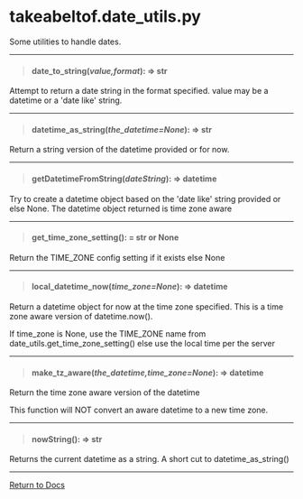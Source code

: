# takeabeltof.date_utils.py

Some utilities to handle dates.

---
> #### date_to_string(*value,format*): => str

Attempt to return a date string in the format specified. value may be a datetime or a 'date like' string.

---
> #### datetime_as_string(*the_datetime=None*): => str

Return a string version of the datetime provided or for now.

---
> #### getDatetimeFromString(*dateString*): => datetime

Try to create a datetime object based on the 'date like' string provided or else None.
The datetime object returned is time zone aware

---
> #### get_time_zone_setting(): = str or None

Return the TIME_ZONE config setting if it exists else None

---
> #### local_datetime_now(*time_zone=None*): => datetime

Return a datetime object for now at the time zone specified. This is a time zone aware version of datetime.now().
    
If time_zone is None, use the TIME_ZONE name from date_utils.get_time_zone_setting() else use the local time per the server

---
> #### make_tz_aware(*the_datetime,time_zone=None*): => datetime

Return the time zone aware version of the datetime 

This function will NOT convert an aware datetime to a new time zone.

---
> #### nowString(): => str

Returns the current datetime as a string. A short cut to datetime_as_string()

---
[Return to Docs](/docs/shotglass2/README.md)
